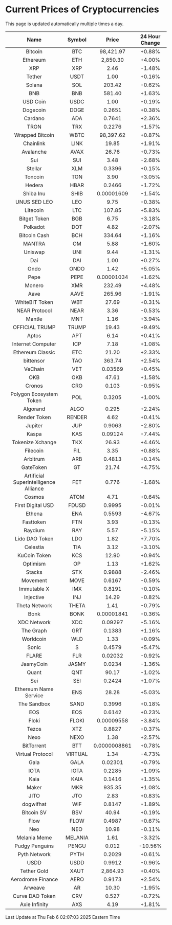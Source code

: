# Current Prices of Cryptocurrencies
This page is updated automatically multiple times a day.

| Name | Symbol | Price | 24 Hour Change |
| :---: |:---:| :---: | :---: |
| Bitcoin | BTC | 98,421.97 | +0.88% |
| Ethereum | ETH | 2,850.30 | +4.00% |
| XRP | XRP | 2.46 | -1.48% |
| Tether | USDT | 1.00 | +0.16% |
| Solana | SOL | 203.42 | -0.62% |
| BNB | BNB | 581.40 | +1.63% |
| USD Coin | USDC | 1.00 | -0.19% |
| Dogecoin | DOGE | 0.2651 | +0.38% |
| Cardano | ADA | 0.7641 | +2.36% |
| TRON | TRX | 0.2276 | +1.57% |
| Wrapped Bitcoin | WBTC | 98,397.62 | +0.87% |
| Chainlink | LINK | 19.85 | +1.91% |
| Avalanche | AVAX | 26.76 | +0.73% |
| Sui | SUI | 3.48 | -2.68% |
| Stellar | XLM | 0.3396 | +0.15% |
| Toncoin | TON | 3.90 | +3.05% |
| Hedera | HBAR | 0.2466 | -1.72% |
| Shiba Inu | SHIB | 0.00001609 | -1.54% |
| UNUS SED LEO | LEO | 9.75 | -0.38% |
| Litecoin | LTC | 107.85 | +5.83% |
| Bitget Token | BGB | 6.75 | +3.18% |
| Polkadot | DOT | 4.82 | +2.07% |
| Bitcoin Cash | BCH | 334.64 | +1.16% |
| MANTRA | OM | 5.88 | +1.60% |
| Uniswap | UNI | 9.44 | +1.31% |
| Dai | DAI | 1.00 | +0.27% |
| Ondo | ONDO | 1.42 | +5.05% |
| Pepe | PEPE | 0.00001034 | +1.62% |
| Monero | XMR | 232.49 | +4.48% |
| Aave | AAVE | 265.96 | -1.91% |
| WhiteBIT Token | WBT | 27.69 | +0.31% |
| NEAR Protocol | NEAR | 3.36 | -0.53% |
| Mantle | MNT | 1.16 | +3.94% |
| OFFICIAL TRUMP | TRUMP | 19.43 | +9.49% |
| Aptos | APT | 6.14 | +0.41% |
| Internet Computer | ICP | 7.18 | +1.08% |
| Ethereum Classic | ETC | 21.20 | +2.33% |
| bittensor | TAO | 363.74 | +2.54% |
| VeChain | VET | 0.03569 | +0.45% |
| OKB | OKB | 47.61 | +1.58% |
| Cronos | CRO | 0.103 | -0.95% |
| Polygon Ecosystem Token | POL | 0.3205 | +1.00% |
| Algorand | ALGO | 0.295 | +2.24% |
| Render Token | RENDER | 4.62 | +0.41% |
| Jupiter | JUP | 0.9063 | -2.80% |
| Kaspa | KAS | 0.09124 | -7.44% |
| Tokenize Xchange | TKX | 26.93 | +4.46% |
| Filecoin | FIL | 3.35 | +0.88% |
| Arbitrum | ARB | 0.4813 | +0.14% |
| GateToken | GT | 21.74 | +4.75% |
| Artificial Superintelligence Alliance | FET | 0.776 | -1.68% |
| Cosmos | ATOM | 4.71 | +0.64% |
| First Digital USD | FDUSD | 0.9995 | -0.01% |
| Ethena | ENA | 0.5593 | -4.67% |
| Fasttoken | FTN | 3.93 | +0.13% |
| Raydium | RAY | 5.57 | -5.15% |
| Lido DAO Token | LDO | 1.82 | +7.70% |
| Celestia | TIA | 3.12 | -3.10% |
| KuCoin Token | KCS | 12.90 | +0.94% |
| Optimism | OP | 1.13 | +1.62% |
| Stacks | STX | 0.9888 | -2.46% |
| Movement | MOVE | 0.6167 | -0.59% |
| Immutable X | IMX | 0.8191 | +0.10% |
| Injective | INJ | 14.29 | -0.82% |
| Theta Network | THETA | 1.41 | -0.79% |
| Bonk | BONK | 0.00001841 | -0.36% |
| XDC Network | XDC | 0.09297 | -5.16% |
| The Graph | GRT | 0.1383 | +1.16% |
| Worldcoin | WLD | 1.33 | +0.09% |
| Sonic | S | 0.4579 | +5.47% |
| FLARE | FLR | 0.02032 | -0.92% |
| JasmyCoin | JASMY | 0.0234 | -1.36% |
| Quant | QNT | 90.17 | -1.02% |
| Sei | SEI | 0.2424 | +1.07% |
| Ethereum Name Service | ENS | 28.28 | +5.03% |
| The Sandbox | SAND | 0.3996 | +0.18% |
| EOS | EOS | 0.6142 | +0.23% |
| Floki | FLOKI | 0.00009558 | -3.84% |
| Tezos | XTZ | 0.8827 | -0.37% |
| Nexo | NEXO | 1.38 | +2.57% |
| BitTorrent | BTT | 0.0000008861 | +0.78% |
| Virtual Protocol | VIRTUAL | 1.34 | -4.73% |
| Gala | GALA | 0.02301 | +0.79% |
| IOTA | IOTA | 0.2285 | +1.09% |
| Kaia | KAIA | 0.1416 | +1.35% |
| Maker | MKR | 935.35 | +1.08% |
| JITO | JTO | 2.83 | +0.83% |
| dogwifhat | WIF | 0.8147 | -1.89% |
| Bitcoin SV | BSV | 40.94 | +0.19% |
| Flow | FLOW | 0.4987 | +0.67% |
| Neo | NEO | 10.98 | -0.11% |
| Melania Meme | MELANIA | 1.61 | -3.32% |
| Pudgy Penguins | PENGU | 0.012 | -10.56% |
| Pyth Network | PYTH | 0.2029 | +0.61% |
| USDD | USDD | 0.9912 | -0.96% |
| Tether Gold | XAUT | 2,864.93 | +0.40% |
| Aerodrome Finance | AERO | 0.9173 | +2.54% |
| Arweave | AR | 10.30 | -1.95% |
| Curve DAO Token | CRV | 0.527 | +0.72% |
| Axie Infinity | AXS | 4.19 | +1.81% |

Last Update at Thu Feb  6 02:07:03 2025 Eastern Time